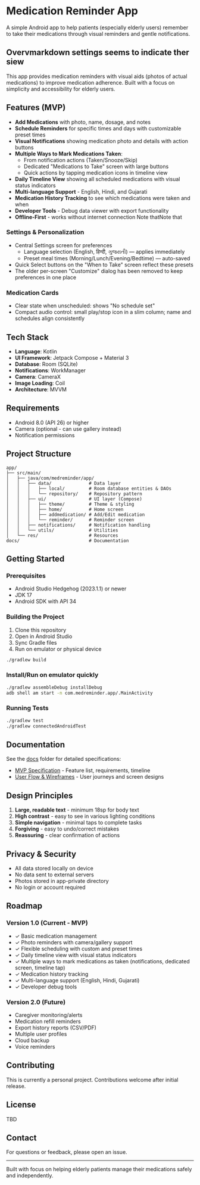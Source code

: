 # Medication Reminder App

A simple Android app to help patients (especially elderly users) remember to take their medications through visual reminders and gentle notifications.

## Overvmarkdown settings seems to indicate ther siew

This app provides medication reminders with visual aids (photos of actual medications) to improve medication adherence. Built with a focus on simplicity and accessibility for elderly users.

## Features (MVP)

- **Add Medications** with photo, name, dosage, and notes
- **Schedule Reminders** for specific times and days with customizable preset times
- **Visual Notifications** showing medication photo and details with action buttons
- **Multiple Ways to Mark Medications Taken**:
  - From notification actions (Taken/Snooze/Skip)
  - Dedicated "Medications to Take" screen with large buttons
  - Quick actions by tapping medication icons in timeline view
- **Daily Timeline View** showing all scheduled medications with visual status indicators
- **Multi-language Support** - English, Hindi, and Gujarati
- **Medication History Tracking** to see which medications were taken and when
- **Developer Tools** - Debug data viewer with export functionality
- **Offline-First** - works without internet connection
Note thatNote that
### Settings & Personalization
- Central Settings screen for preferences
  - Language selection (English, हिन्दी, ગુજરાતી) — applies immediately
  - Preset meal times (Morning/Lunch/Evening/Bedtime) — auto-saved
- Quick Select buttons on the "When to Take" screen reflect these presets
- The older per-screen "Customize" dialog has been removed to keep preferences in one place

### Medication Cards
- Clear state when unscheduled: shows "No schedule set"
- Compact audio control: small play/stop icon in a slim column; name and schedules align consistently

## Tech Stack

- **Language**: Kotlin
- **UI Framework**: Jetpack Compose + Material 3
- **Database**: Room (SQLite)
- **Notifications**: WorkManager
- **Camera**: CameraX
- **Image Loading**: Coil
- **Architecture**: MVVM

## Requirements

- Android 8.0 (API 26) or higher
- Camera (optional - can use gallery instead)
- Notification permissions

## Project Structure

```
app/
├── src/main/
│   ├── java/com/medreminder/app/
│   │   ├── data/              # Data layer
│   │   │   ├── local/         # Room database entities & DAOs
│   │   │   └── repository/    # Repository pattern
│   │   ├── ui/                # UI layer (Compose)
│   │   │   ├── theme/         # Theme & styling
│   │   │   ├── home/          # Home screen
│   │   │   ├── addmedication/ # Add/Edit medication
│   │   │   └── reminder/      # Reminder screen
│   │   ├── notifications/     # Notification handling
│   │   └── utils/             # Utilities
│   └── res/                   # Resources
docs/                          # Documentation
```

## Getting Started

### Prerequisites

- Android Studio Hedgehog (2023.1.1) or newer
- JDK 17
- Android SDK with API 34

### Building the Project

1. Clone this repository
2. Open in Android Studio
3. Sync Gradle files
4. Run on emulator or physical device

```bash
./gradlew build
```

### Install/Run on emulator quickly

```bash
./gradlew assembleDebug installDebug
adb shell am start -n com.medreminder.app/.MainActivity
```

### Running Tests

```bash
./gradlew test
./gradlew connectedAndroidTest
```

## Documentation

See the [docs](./docs) folder for detailed specifications:

- [MVP Specification](./docs/medication-reminder-spec.md) - Feature list, requirements, timeline
- [User Flow & Wireframes](./docs/medication-reminder-userflow.md) - User journeys and screen designs

## Design Principles

1. **Large, readable text** - minimum 18sp for body text
2. **High contrast** - easy to see in various lighting conditions
3. **Simple navigation** - minimal taps to complete tasks
4. **Forgiving** - easy to undo/correct mistakes
5. **Reassuring** - clear confirmation of actions

## Privacy & Security

- All data stored locally on device
- No data sent to external servers
- Photos stored in app-private directory
- No login or account required

## Roadmap

### Version 1.0 (Current - MVP)
- ✓ Basic medication management
- ✓ Photo reminders with camera/gallery support
- ✓ Flexible scheduling with custom and preset times
- ✓ Daily timeline view with visual status indicators
- ✓ Multiple ways to mark medications as taken (notifications, dedicated screen, timeline tap)
- ✓ Medication history tracking
- ✓ Multi-language support (English, Hindi, Gujarati)
- ✓ Developer debug tools

### Version 2.0 (Future)
- Caregiver monitoring/alerts
- Medication refill reminders
- Export history reports (CSV/PDF)
- Multiple user profiles
- Cloud backup
- Voice reminders

## Contributing

This is currently a personal project. Contributions welcome after initial release.

## License

TBD

## Contact

For questions or feedback, please open an issue.

---

Built with focus on helping elderly patients manage their medications safely and independently.

